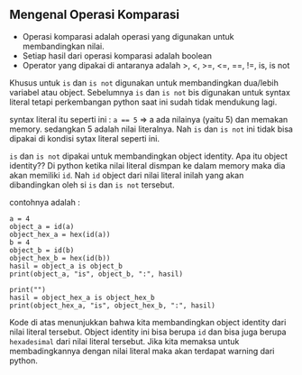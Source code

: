 ## Mengenal Operasi Komparasi

- Operasi komparasi adalah operasi yang digunakan untuk membandingkan nilai.
- Setiap hasil dari operasi komparasi adalah boolean
- Operator yang dipakai di antaranya adalah >, <, >=, <=, ==, !=, is, is not

Khusus untuk `is` dan `is not` digunakan untuk membandingkan dua/lebih variabel atau object. Sebelumnya `is` dan `is not` bis digunakan untuk syntax literal tetapi perkembangan python saat ini sudah tidak mendukung lagi.

syntax literal itu seperti ini : `a == 5` => a ada nilainya (yaitu 5) dan memakan memory. sedangkan 5 adalah nilai literalnya. Nah `is` dan `is not` ini tidak bisa dipakai di kondisi sytax literal seperti ini.

`is` dan `is not` dipakai untuk membandingkan object identity. Apa itu object identity?? Di python ketika nilai literal dismpan ke dalam memory maka dia akan memiliki `id`. Nah `id` object dari nilai literal inilah yang akan dibandingkan oleh si `is` dan `is not` tersebut.

contohnya adalah :

```
a = 4
object_a = id(a)
object_hex_a = hex(id(a))
b = 4
object_b = id(b)
object_hex_b = hex(id(b))
hasil = object_a is object_b
print(object_a, "is", object_b, ":", hasil)

print("")
hasil = object_hex_a is object_hex_b
print(object_hex_a, "is", object_hex_b, ":", hasil)
```

Kode di atas menunjukkan bahwa kita membandingkan object identity dari nilai literal tersebut. Object identity ini bisa berupa `id` dan bisa juga berupa `hexadesimal` dari nilai literal tersebut.
Jika kita memaksa untuk membadingkannya dengan nilai literal maka akan terdapat warning dari python.
